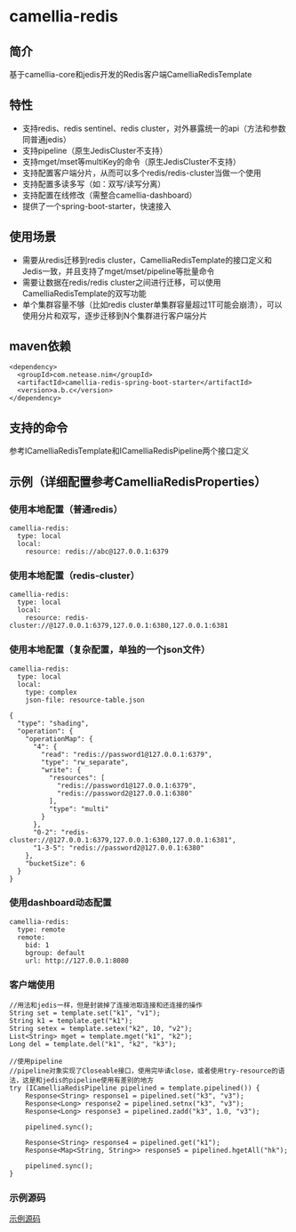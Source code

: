 
# camellia-redis 
## 简介
基于camellia-core和jedis开发的Redis客户端CamelliaRedisTemplate  

## 特性
* 支持redis、redis sentinel、redis cluster，对外暴露统一的api（方法和参数同普通jedis）
* 支持pipeline（原生JedisCluster不支持）
* 支持mget/mset等multiKey的命令（原生JedisCluster不支持）    
* 支持配置客户端分片，从而可以多个redis/redis-cluster当做一个使用
* 支持配置多读多写（如：双写/读写分离）
* 支持配置在线修改（需整合camellia-dashboard）
* 提供了一个spring-boot-starter，快速接入

## 使用场景
* 需要从redis迁移到redis cluster，CamelliaRedisTemplate的接口定义和Jedis一致，并且支持了mget/mset/pipeline等批量命令    
* 需要让数据在redis/redis cluster之间进行迁移，可以使用CamelliaRedisTemplate的双写功能    
* 单个集群容量不够（比如redis cluster单集群容量超过1T可能会崩溃），可以使用分片和双写，逐步迁移到N个集群进行客户端分片  

## maven依赖
```
<dependency>
  <groupId>com.netease.nim</groupId>
  <artifactId>camellia-redis-spring-boot-starter</artifactId>
  <version>a.b.c</version>
</dependency>
```

## 支持的命令
参考ICamelliaRedisTemplate和ICamelliaRedisPipeline两个接口定义

## 示例（详细配置参考CamelliaRedisProperties）

### 使用本地配置（普通redis）
```
camellia-redis:
  type: local
  local:
    resource: redis://abc@127.0.0.1:6379
```
### 使用本地配置（redis-cluster）
```
camellia-redis:
  type: local
  local:
    resource: redis-cluster://@127.0.0.1:6379,127.0.0.1:6380,127.0.0.1:6381
```
### 使用本地配置（复杂配置，单独的一个json文件）  
```
camellia-redis:
  type: local
  local:
    type: complex
    json-file: resource-table.json
```
```
{
  "type": "shading",
  "operation": {
    "operationMap": {
      "4": {
        "read": "redis://password1@127.0.0.1:6379",
        "type": "rw_separate",
        "write": {
          "resources": [
            "redis://password1@127.0.0.1:6379",
            "redis://password2@127.0.0.1:6380"
          ],
          "type": "multi"
        }
      },
      "0-2": "redis-cluster://@127.0.0.1:6379,127.0.0.1:6380,127.0.0.1:6381",
      "1-3-5": "redis://password2@127.0.0.1:6380"
    },
    "bucketSize": 6
  }
}
```
### 使用dashboard动态配置
```
camellia-redis:
  type: remote
  remote:
    bid: 1
    bgroup: default
    url: http://127.0.0.1:8080
```

### 客户端使用
```
//用法和jedis一样，但是封装掉了连接池取连接和还连接的操作
String set = template.set("k1", "v1");
String k1 = template.get("k1");
String setex = template.setex("k2", 10, "v2");
List<String> mget = template.mget("k1", "k2");
Long del = template.del("k1", "k2", "k3");

//使用pipeline
//pipeline对象实现了Closeable接口，使用完毕请close，或者使用try-resource的语法，这是和jedis的pipeline使用有差别的地方
try (ICamelliaRedisPipeline pipelined = template.pipelined()) {
    Response<String> response1 = pipelined.set("k3", "v3");
    Response<Long> response2 = pipelined.setnx("k3", "v3");
    Response<Long> response3 = pipelined.zadd("k3", 1.0, "v3");

    pipelined.sync();

    Response<String> response4 = pipelined.get("k1");
    Response<Map<String, String>> response5 = pipelined.hgetAll("hk");

    pipelined.sync();
}
```
### 示例源码
[示例源码](/camellia-samples/camellia-hbase-samples)